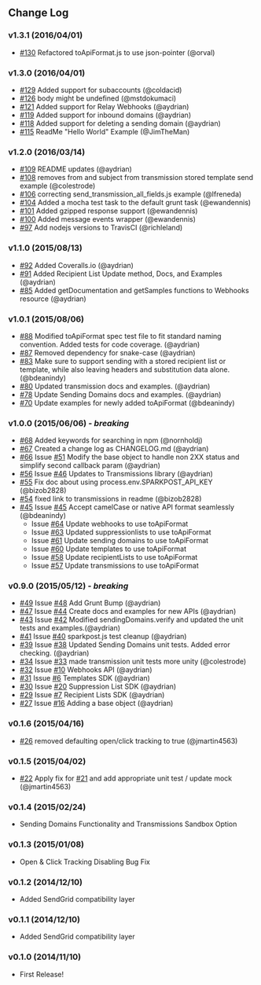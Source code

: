 ## Change Log

### v1.3.1 (2016/04/01)
- [#130](https://github.com/SparkPost/node-sparkpost/pull/130) Refactored toApiFormat.js to use json-pointer (@orval)

### v1.3.0 (2016/04/01)
- [#129](https://github.com/SparkPost/node-sparkpost/pull/129) Added support for subaccounts (@coldacid)
- [#126](https://github.com/SparkPost/node-sparkpost/pull/126) body might be undefined (@mstdokumaci)
- [#121](https://github.com/SparkPost/node-sparkpost/pull/121) Added support for Relay Webhooks (@aydrian)
- [#119](https://github.com/SparkPost/node-sparkpost/pull/119) Added support for inbound domains (@aydrian)
- [#118](https://github.com/SparkPost/node-sparkpost/pull/118) Added support for deleting a sending domain (@aydrian)
- [#115](https://github.com/SparkPost/node-sparkpost/pull/115) ReadMe "Hello World" Example (@JimTheMan)

### v1.2.0 (2016/03/14)
- [#109](https://github.com/SparkPost/node-sparkpost/pull/109) README updates (@aydrian)
- [#108](https://github.com/SparkPost/node-sparkpost/pull/108) removes from and subject from transmission stored template send example (@colestrode)
- [#106](https://github.com/SparkPost/node-sparkpost/pull/106) correcting send_transmission_all_fields.js example (@lfreneda)
- [#104](https://github.com/SparkPost/node-sparkpost/pull/104) Added a mocha test task to the default grunt task (@ewandennis)
- [#101](https://github.com/SparkPost/node-sparkpost/pull/101) Added gzipped response support (@ewandennis)
- [#100](https://github.com/SparkPost/node-sparkpost/pull/100) Added message events wrapper (@ewandennis)
- [#97](https://github.com/SparkPost/node-sparkpost/pull/97) Add nodejs versions to TravisCI (@richleland)

### v1.1.0 (2015/08/13)
- [#92](https://github.com/SparkPost/node-sparkpost/pull/92) Added Coveralls.io (@aydrian)
- [#91](https://github.com/SparkPost/node-sparkpost/pull/91) Added Recipient List Update method, Docs, and Examples (@aydrian)
- [#85](https://github.com/SparkPost/node-sparkpost/pull/85) Added getDocumentation and getSamples functions to Webhooks resource (@aydrian)

### v1.0.1 (2015/08/06)
- [#88](https://github.com/SparkPost/node-sparkpost/pull/88) Modified toApiFormat spec test file to fit standard naming convention. Added tests for code coverage. (@aydrian)
- [#87](https://github.com/SparkPost/node-sparkpost/pull/87) Removed dependency for snake-case (@aydrian)
- [#83](https://github.com/SparkPost/node-sparkpost/pull/83) Make sure to support sending with a stored recipient list or template, while also leaving headers and substitution data alone. (@bdeanindy)
- [#80](https://github.com/SparkPost/node-sparkpost/pull/80) Updated transmission docs and examples. (@aydrian)
- [#78](https://github.com/SparkPost/node-sparkpost/pull/78) Update Sending Domains docs and examples. (@aydrian)
- [#70](https://github.com/SparkPost/node-sparkpost/pull/70) Update examples for newly added toApiFormat (@bdeanindy)

### v1.0.0 (2015/06/06) - *breaking*
- [#68](https://github.com/SparkPost/node-sparkpost/pull/68) Added keywords for searching in npm (@nornholdj)
- [#67](https://github.com/SparkPost/node-sparkpost/pull/67) Created a change log as CHANGELOG.md (@aydrian)
- [#66](https://github.com/SparkPost/node-sparkpost/pull/66) Issue [#51](https://github.com/SparkPost/node-sparkpost/issues/51) Modify the base object to handle non 2XX status and simplify second callback param (@aydrian)
- [#56](https://github.com/SparkPost/node-sparkpost/pull/56) Issue [#46](https://github.com/SparkPost/node-sparkpost/issues/46) Updates to Transmissions library (@aydrian)
- [#55](https://github.com/SparkPost/node-sparkpost/pull/55) Fix doc about using process.env.SPARKPOST_API_KEY (@bizob2828)
- [#54](https://github.com/SparkPost/node-sparkpost/pull/54) fixed link to transmissions in readme (@bizob2828)
- [#45](https://github.com/SparkPost/node-sparkpost/pull/45) Issue [#45](https://github.com/SparkPost/node-sparkpost/issues/44) Accept camelCase or native API format seamlessly (@bdeanindy)
  - Issue [#64](https://github.com/SparkPost/node-sparkpost/issues/64) Update webhooks to use toApiFormat
  - Issue [#63](https://github.com/SparkPost/node-sparkpost/issues/63) Updated suppressionlists to use toApiFormat
  - Issue [#61](https://github.com/SparkPost/node-sparkpost/issues/61) Update sending domains to use toApiFormat
  - Issue [#60](https://github.com/SparkPost/node-sparkpost/issues/60) Update templates to use toApiFormat
  - Issue [#58](https://github.com/SparkPost/node-sparkpost/issues/58) Update recipientLists to use toApiFormat
  - Issue [#57](https://github.com/SparkPost/node-sparkpost/issues/58) Update transmissions to use toApiFormat

### v0.9.0 (2015/05/12) - *breaking*
- [#49](https://github.com/SparkPost/node-sparkpost/pull/49) Issue [#48](https://github.com/SparkPost/node-sparkpost/issues/48) Add Grunt Bump (@aydrian)
- [#47](https://github.com/SparkPost/node-sparkpost/pull/47) Issue [#44](https://github.com/SparkPost/node-sparkpost/issues/44) Create docs and examples for new APIs (@aydrian)
- [#43](https://github.com/SparkPost/node-sparkpost/pull/43) Issue [#42](https://github.com/SparkPost/node-sparkpost/issues/42) Modified sendingDomains.verify and updated the unit tests and examples.(@aydrian)
- [#41](https://github.com/SparkPost/node-sparkpost/pull/41) Issue [#40](https://github.com/SparkPost/node-sparkpost/issues/40) sparkpost.js test cleanup (@aydrian)
- [#39](https://github.com/SparkPost/node-sparkpost/pull/39) Issue [#38](https://github.com/SparkPost/node-sparkpost/issues/38) Updated Sending Domains unit tests. Added error checking. (@aydrian)
- [#34](https://github.com/SparkPost/node-sparkpost/pull/34) Issue [#33](https://github.com/SparkPost/node-sparkpost/issues/33) made transmission unit tests more unity (@colestrode)
- [#32](https://github.com/SparkPost/node-sparkpost/pull/32) Issue [#10](https://github.com/SparkPost/node-sparkpost/issues/10) Webhooks API (@aydrian)
- [#31](https://github.com/SparkPost/node-sparkpost/pull/31) Issue [#6](https://github.com/SparkPost/node-sparkpost/issues/6) Templates SDK (@aydrian)
- [#30](https://github.com/SparkPost/node-sparkpost/pull/30) Issue [#20](https://github.com/SparkPost/node-sparkpost/issues/20) Suppression List SDK (@aydrian)
- [#29](https://github.com/SparkPost/node-sparkpost/pull/29) Issue [#7](https://github.com/SparkPost/node-sparkpost/issues/7) Recipient Lists SDK (@aydrian)
- [#27](https://github.com/SparkPost/node-sparkpost/pull/27) Issue [#16](https://github.com/SparkPost/node-sparkpost/issues/16) Adding a base object (@aydrian)

### v0.1.6 (2015/04/16)
- [#26](https://github.com/SparkPost/node-sparkpost/pull/26) removed defaulting open/click tracking to true (@jmartin4563)

### v0.1.5 (2015/04/02)
- [#22](https://github.com/SparkPost/node-sparkpost/pull/22) Apply fix for [#21](https://github.com/SparkPost/node-sparkpost/issues/21) and add appropriate unit test / update mock (@jmartin4563)

### v0.1.4 (2015/02/24)
- Sending Domains Functionality and Transmissions Sandbox Option

### v0.1.3 (2015/01/08)
- Open & Click Tracking Disabling Bug Fix

### v0.1.2 (2014/12/10)
- Added SendGrid compatibility layer

### v0.1.1 (2014/12/10)
- Added SendGrid compatibility layer

### v0.1.0 (2014/11/10)
- First Release!

